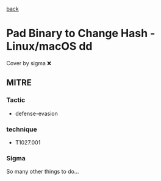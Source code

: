 [back](../index.md)
# Pad Binary to Change Hash - Linux/macOS dd
Cover by sigma :x: 

## MITRE
### Tactic
  - defense-evasion

### technique
  - T1027.001

### Sigma

 So many other things to do...